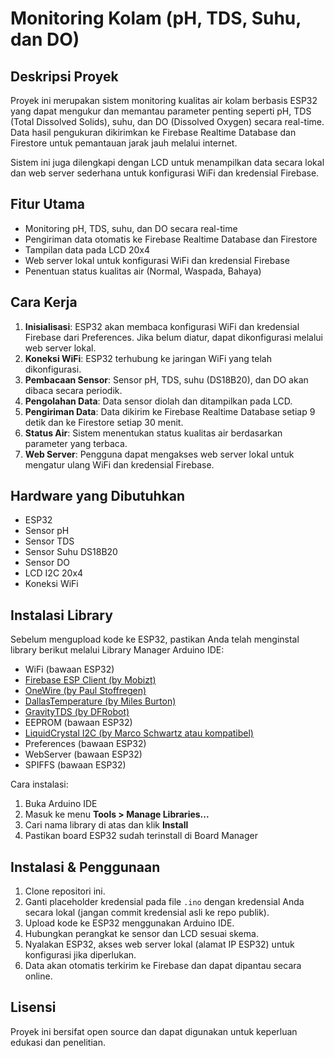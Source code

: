 # Monitoring Kolam (pH, TDS, Suhu, dan DO)

## Deskripsi Proyek
Proyek ini merupakan sistem monitoring kualitas air kolam berbasis ESP32 yang dapat mengukur dan memantau parameter penting seperti pH, TDS (Total Dissolved Solids), suhu, dan DO (Dissolved Oxygen) secara real-time. Data hasil pengukuran dikirimkan ke Firebase Realtime Database dan Firestore untuk pemantauan jarak jauh melalui internet.

Sistem ini juga dilengkapi dengan LCD untuk menampilkan data secara lokal dan web server sederhana untuk konfigurasi WiFi dan kredensial Firebase.

## Fitur Utama
- Monitoring pH, TDS, suhu, dan DO secara real-time
- Pengiriman data otomatis ke Firebase Realtime Database dan Firestore
- Tampilan data pada LCD 20x4
- Web server lokal untuk konfigurasi WiFi dan kredensial Firebase
- Penentuan status kualitas air (Normal, Waspada, Bahaya)

## Cara Kerja
1. **Inisialisasi**: ESP32 akan membaca konfigurasi WiFi dan kredensial Firebase dari Preferences. Jika belum diatur, dapat dikonfigurasi melalui web server lokal.
2. **Koneksi WiFi**: ESP32 terhubung ke jaringan WiFi yang telah dikonfigurasi.
3. **Pembacaan Sensor**: Sensor pH, TDS, suhu (DS18B20), dan DO akan dibaca secara periodik.
4. **Pengolahan Data**: Data sensor diolah dan ditampilkan pada LCD.
5. **Pengiriman Data**: Data dikirim ke Firebase Realtime Database setiap 9 detik dan ke Firestore setiap 30 menit.
6. **Status Air**: Sistem menentukan status kualitas air berdasarkan parameter yang terbaca.
7. **Web Server**: Pengguna dapat mengakses web server lokal untuk mengatur ulang WiFi dan kredensial Firebase.

## Hardware yang Dibutuhkan
- ESP32
- Sensor pH
- Sensor TDS
- Sensor Suhu DS18B20
- Sensor DO
- LCD I2C 20x4
- Koneksi WiFi



## Instalasi Library
Sebelum mengupload kode ke ESP32, pastikan Anda telah menginstal library berikut melalui Library Manager Arduino IDE:

- WiFi (bawaan ESP32)
- [Firebase ESP Client (by Mobizt)](https://github.com/mobizt/Firebase-ESP-Client)
- [OneWire (by Paul Stoffregen)](https://github.com/PaulStoffregen/OneWire)
- [DallasTemperature (by Miles Burton)](https://github.com/milesburton/Arduino-Temperature-Control-Library)
- [GravityTDS (by DFRobot)](https://github.com/DFRobot/DFRobot_GravityTDS)
- EEPROM (bawaan ESP32)
- [LiquidCrystal I2C (by Marco Schwartz atau kompatibel)](https://github.com/johnrickman/LiquidCrystal_I2C)
- Preferences (bawaan ESP32)
- WebServer (bawaan ESP32)
- SPIFFS (bawaan ESP32)

Cara instalasi:
1. Buka Arduino IDE
2. Masuk ke menu **Tools > Manage Libraries...**
3. Cari nama library di atas dan klik **Install**
4. Pastikan board ESP32 sudah terinstall di Board Manager

## Instalasi & Penggunaan
1. Clone repositori ini.
2. Ganti placeholder kredensial pada file `.ino` dengan kredensial Anda secara lokal (jangan commit kredensial asli ke repo publik).
3. Upload kode ke ESP32 menggunakan Arduino IDE.
4. Hubungkan perangkat ke sensor dan LCD sesuai skema.
5. Nyalakan ESP32, akses web server lokal (alamat IP ESP32) untuk konfigurasi jika diperlukan.
6. Data akan otomatis terkirim ke Firebase dan dapat dipantau secara online.

## Lisensi
Proyek ini bersifat open source dan dapat digunakan untuk keperluan edukasi dan penelitian.
